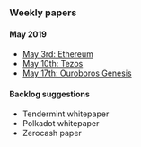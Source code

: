 ### Weekly papers

#### May 2019

- [May 3rd: Ethereum](./2019-05-03-ethereum)
- [May 10th: Tezos](./2019-05-10-tezos)
- [May 17th: Ouroboros Genesis](./2019-05-17-ouroboros-genesis)

#### Backlog suggestions

- Tendermint whitepaper
- Polkadot whitepaper
- Zerocash paper
